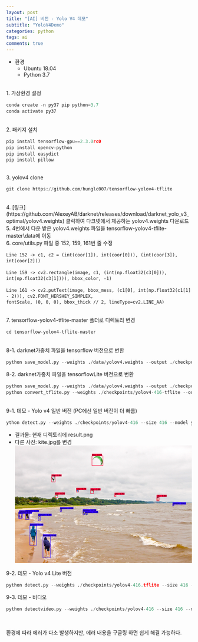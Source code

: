 ```yaml
---
layout: post
title: "[AI] 비전 - Yolo V4 데모"
subtitle: "YoloV4Demo"
categories: python
tags: ai
comments: true
---
```


* 환경
    * Ubuntu 18.04
    * Python 3.7

<br>
1. 가상환경 설정

```python
conda create -n py37 pip python=3.7 
conda activate py37
```
<br>
2. 패키지 설치

```python
pip install tensorflow-gpu==2.3.0rc0
pip install opencv-python
pip install easydict
pip install pillow
```
<br>
3. yolov4 clone

```python
git clone https://github.com/hunglc007/tensorflow-yolov4-tflite
```
<br>
4. [링크](https://github.com/AlexeyAB/darknet/releases/download/darknet_yolo_v3_optimal/yolov4.weights) 클릭하여 다크넷에서 제공하는 yolov4.weights 다운로드
<br>
5. 4번에서 다운 받은 yolov4.weights 파일을 tensorflow-yolov4-tflite-master\data에 이동
<br>
6. core/utils.py 파일 중 152, 159, 161번 줄 수정

```
Line 152 -> c1, c2 = (int(coor[1]), int(coor[0])), (int(coor[3]), int(coor[2]))

Line 159 -> cv2.rectangle(image, c1, (int(np.float32(c3[0])), int(np.float32(c3[1]))), bbox_color, -1)

Line 161 -> cv2.putText(image, bbox_mess, (c1[0], int(np.float32(c1[1] - 2))), cv2.FONT_HERSHEY_SIMPLEX,
fontScale, (0, 0, 0), bbox_thick // 2, lineType=cv2.LINE_AA)
```
<br>
7. tensorflow-yolov4-tflite-master 폴더로 디렉토리 변경

```python
cd tensorflow-yolov4-tflite-master
```
<br>
8-1. darknet가중치 파일을 tensorflow 버전으로 변환

```python
python save_model.py --weights ./data/yolov4.weights --output ./checkpoints/yolov4-416 --input_size 416 --model yolov4
```

8-2. darknet가중치 파일을 tensorflowLite 버전으로 변환

```python
python save_model.py --weights ./data/yolov4.weights --output ./checkpoints/yolov4-416-tflite --input_size 416 --model yolov4 --framework tflite
python convert_tflite.py --weights ./checkpoints/yolov4-416-tflite --output ./checkpoints/yolov4-416.tflite
```
<br>
9-1. 데모 - Yolo v4 일반 버전 (PC에선 일반 버전이 더 빠름)

```python
ython detect.py --weights ./checkpoints/yolov4-416 --size 416 --model yolov4 --image ./data/kite.jpg
```
* 결과물: 현재 디렉토리에 result.png
* 다른 사진: kite.jpg를 변경
![image](https://github.com/JeongJaeyoung0/JeongJaeyoung0.github.io/blob/master/assets/img/ai/kite.png?raw=true)

9-2. 데모 -  Yolo v4 Lite 버전

```python
python detect.py --weights ./checkpoints/yolov4-416.tflite --size 416 --model yolov4 --image ./data/kite.jpg --framework tflite
```

9-3. 데모 - 비디오

```python
python detectvideo.py --weights ./checkpoints/yolov4-416 --size 416 --model yolov4 --video ./data/road.mp4
```

<br>

환경에 따라 에러가 다소 발생하지만, 에러 내용을 구글링 하면 쉽게 해결 가능하다.